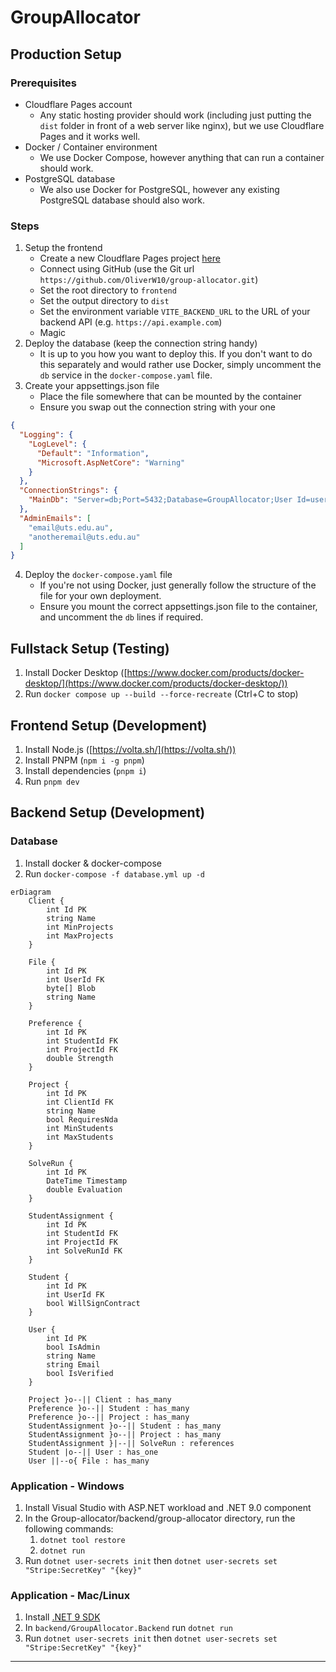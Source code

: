 # GroupAllocator

## Production Setup

### Prerequisites
- Cloudflare Pages account
  - Any static hosting provider should work (including just putting the `dist` folder in front of a web server like nginx), but we use Cloudflare Pages and it works well.
- Docker / Container environment
  - We use Docker Compose, however anything that can run a container should work.
- PostgreSQL database
  - We also use Docker for PostgreSQL, however any existing PostgreSQL database should also work.

### Steps
1. Setup the frontend
   - Create a new Cloudflare Pages project [here](https://dash.cloudflare.com/?account=pages)
   - Connect using GitHub (use the Git url `https://github.com/OliverW10/group-allocator.git`)
   - Set the root directory to `frontend`
   - Set the output directory to `dist`
   - Set the environment variable `VITE_BACKEND_URL` to the URL of your backend API (e.g. `https://api.example.com`)
   - Magic
2. Deploy the database (keep the connection string handy)
   - It is up to you how you want to deploy this. If you don't want to do this separately and would rather use Docker, simply uncomment the `db` service in the `docker-compose.yaml` file.
3. Create your appsettings.json file
   - Place the file somewhere that can be mounted by the container
   - Ensure you swap out the connection string with your one
```json
{
  "Logging": {
    "LogLevel": {
      "Default": "Information",
      "Microsoft.AspNetCore": "Warning"
    }
  },
  "ConnectionStrings": {
    "MainDb": "Server=db;Port=5432;Database=GroupAllocator;User Id=user;Password=password1234"
  },
  "AdminEmails": [
    "email@uts.edu.au",
    "anotheremail@uts.edu.au"
  ]
}
```
4. Deploy the `docker-compose.yaml` file
    - If you're not using Docker, just generally follow the structure of the file for your own deployment.
    - Ensure you mount the correct appsettings.json file to the container, and uncomment the `db` lines if required.
  
## Fullstack Setup (Testing)

1. Install Docker Desktop ([https://www.docker.com/products/docker-desktop/](https://www.docker.com/products/docker-desktop/))
2. Run `docker compose up --build --force-recreate` (Ctrl+C to stop)

## Frontend Setup (Development)

1. Install Node.js ([https://volta.sh/](https://volta.sh/))
2. Install PNPM (`npm i -g pnpm`)
3. Install dependencies (`pnpm i`)
4. Run `pnpm dev`

## Backend Setup (Development)

### Database

1. Install docker & docker-compose
1. Run `docker-compose -f database.yml up -d`

```**mermaid**
erDiagram
    Client {
        int Id PK
        string Name
        int MinProjects
        int MaxProjects
    }

    File {
        int Id PK
        int UserId FK
        byte[] Blob
        string Name
    }

    Preference {
        int Id PK
        int StudentId FK
        int ProjectId FK
        double Strength
    }
    
    Project {
        int Id PK
        int ClientId FK
        string Name
        bool RequiresNda
        int MinStudents
        int MaxStudents
    }

    SolveRun {
        int Id PK
        DateTime Timestamp
        double Evaluation
    }

    StudentAssignment {
        int Id PK
        int StudentId FK
        int ProjectId FK
        int SolveRunId FK
    }

    Student {
        int Id PK
        int UserId FK
        bool WillSignContract
    }

    User {
        int Id PK
        bool IsAdmin
        string Name
        string Email
        bool IsVerified
    }

    Project }o--|| Client : has_many
    Preference }o--|| Student : has_many
    Preference }o--|| Project : has_many
    StudentAssignment }o--|| Student : has_many
    StudentAssignment }o--|| Project : has_many
    StudentAssignment }|--|| SolveRun : references
    Student |o--|| User : has_one
    User ||--o{ File : has_many
```

### Application - Windows

1. Install Visual Studio with ASP.NET workload and .NET 9.0 component
2. In the Group-allocator/backend/group-allocator directory, run the following commands:
   1. `dotnet tool restore` 
   2. `dotnet run`
1. Run `dotnet user-secrets init` then `dotnet user-secrets set "Stripe:SecretKey" "{key}"`

### Application - Mac/Linux

1. Install [.NET 9 SDK](https://dotnet.microsoft.com/en-us/download/dotnet/9.0)
1. In `backend/GroupAllocator.Backend` run `dotnet run`
1. Run `dotnet user-secrets init` then `dotnet user-secrets set "Stripe:SecretKey" "{key}"`
****